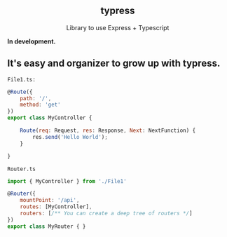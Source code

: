 <h2 align="center">typress</h2>
<p align="center">
    Library to use Express + Typescript
</p>

**In development.**

## It's easy and organizer to grow up with **typress**.

`File1.ts:`
```javascript
@Route({
    path: '/',
    method: 'get'
})
export class MyController {

    Route(req: Request, res: Response, Next: NextFunction) {
        res.send('Hello World');
    }

} 
```

`Router.ts`
```javascript
import { MyController } from './File1'

@Router({
    mountPoint: '/api',
    routes: [MyController],
    routers: [/** You can create a deep tree of routers */]
})
export class MyRouter { }
```
